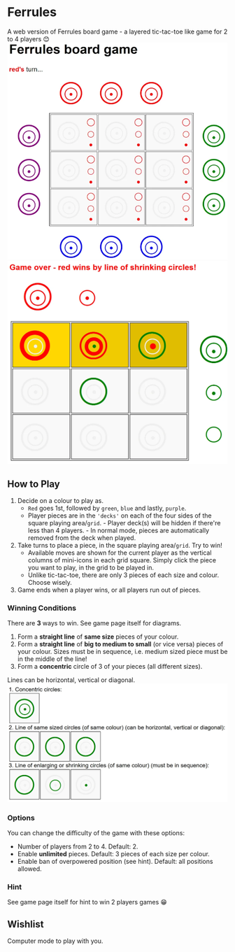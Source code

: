 # Ferrules
A web version of Ferrules board game - a layered tic-tac-toe like game for 2 to 4 players 😊
![(game board)](https://raw.githubusercontent.com/sdneon/Ferrules/master/game_board.webp "Ferrule game board")![(game won)](https://raw.githubusercontent.com/sdneon/Ferrules/master/game_won.webp "game won")

## How to Play
1. Decide on a colour to play as.
    - `Red` goes 1st, followed by `green`, `blue` and lastly, `purple`. 
    - Player pieces are in the `'decks'` on each of the four sides of the square playing area/`grid`.
            - Player deck(s) will be hidden if there're less than 4 players.
            - In normal mode, pieces are automatically removed from the deck when played.
2. Take turns to place a piece, in the square playing area/`grid`. Try to win!
    - Available moves are shown for the current player as the vertical columns of mini-icons in each grid square. Simply click the piece you want to play, in the grid to be played in.
    - Unlike tic-tac-toe, there are only 3 pieces of each size and colour. Choose wisely.
3. Game ends when a player wins, or all players run out of pieces.

### Winning Conditions
There are **3** ways to win. See game page itself for diagrams.
1. Form a **straight line** of **same size** pieces of your colour.
2. Form a **straight line** of **big to medium to small** (or vice versa) pieces of your colour. Sizes must be in sequence, i.e. medium sized piece must be in the middle of the line!
3. Form a **concentric** circle of 3 of your pieces (all different sizes).

Lines can be horizontal, vertical or diagonal.
![(3 ways to win)](https://raw.githubusercontent.com/sdneon/Ferrules/master/ways_to_win.webp "3 ways to win")

### Options
You can change the difficulty of the game with these options:
- Number of players from 2 to 4. Default: 2.
- Enable **unlimited** pieces. Default: 3 pieces of each size per colour.
- Enable ban of overpowered position (see hint). Default: all positions allowed.

### Hint
See game page itself for hint to win 2 players games 😁

## Wishlist
Computer mode to play with you.

